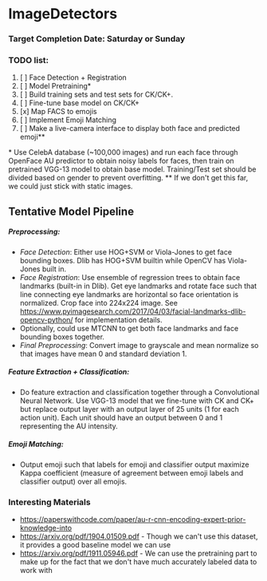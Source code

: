 # ImageDetectors

### Target Completion Date: Saturday or Sunday

### TODO list: 
1. [ ] Face Detection + Registration
2. [ ] Model Pretraining*
3. [ ] Build training sets and test sets for CK/CK+.
4. [ ] Fine-tune base model on CK/CK+
5. [x] Map FACS to emojis
6. [ ] Implement Emoji Matching
7. [ ] Make a live-camera interface to display both face and predicted emoji**

\*  Use CelebA database (~100,000 images) and run each face through OpenFace AU predictor to obtain noisy labels for faces, then train on pretrained VGG-13 model to obtain base model. Training/Test set should be divided based on gender to prevent overfitting.
** If we don't get this far, we could just stick with static images.

## Tentative Model Pipeline

##### Preprocessing: 

- *Face Detection*: Either use HOG+SVM or Viola-Jones to get face bounding boxes. Dlib has HOG+SVM builtin while OpenCV has Viola-Jones built in.
- *Face Registration*: Use ensemble of regression trees to obtain face landmarks (built-in in Dlib). Get eye landmarks and rotate face such that line connecting eye landmarks are horizontal so face orientation is normalized. Crop face into 224x224 image. See https://www.pyimagesearch.com/2017/04/03/facial-landmarks-dlib-opencv-python/ for implementation details.
- Optionally, could use MTCNN to get both face landmarks and face bounding boxes together.
- *Final Preprocessing*: Convert image to grayscale and mean normalize so that images have mean 0 and standard deviation 1.

##### Feature Extraction + Classification:

- Do feature extraction and classification together through a Convolutional Neural Network. Use VGG-13 model that we fine-tune with CK and CK+ but replace output layer with an output layer of 25 units (1 for each action unit). Each unit should have an output between 0 and 1 representing the AU intensity.

##### Emoji Matching:
- Output emoji such that labels for emoji and classifier output maximize Kappa coefficient (measure of agreement between emoji labels and classifier output) over all emojis. 

### Interesting Materials
- https://paperswithcode.com/paper/au-r-cnn-encoding-expert-prior-knowledge-into
- https://arxiv.org/pdf/1904.01509.pdf - Though we can't use this dataset, it provides a good baseline model we can use
- https://arxiv.org/pdf/1911.05946.pdf - We can use the pretraining part to make up for the fact that we don't have much accurately labeled data to work with

